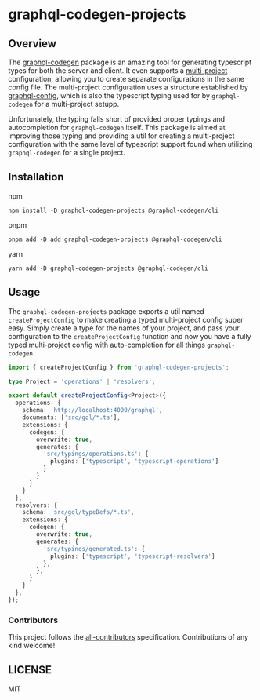 # graphql-codegen-projects

## Overview
The [graphql-codegen](https://the-guild.dev/graphql/codegen) package is an amazing tool for generating typescript
types for both the server and client. It even supports a [multi-project](https://the-guild.dev/graphql/codegen/docs/config-reference/multiproject-config)
configuration, allowing you to create separate configurations in the same config file. The multi-project configuration
uses a structure established by [graphql-config](https://the-guild.dev/graphql/config), which is also the typescript 
typing used for by `graphql-codegen` for a multi-project setupp.

Unfortunately, the typing falls short of provided proper typings and autocompletion for `graphql-codegen` itself. This
package is aimed at improving those typing and providing a util for creating a multi-project configuration with the same 
level of typescript support found when utilizing `graphql-codegen` for a single project.

## Installation
npm
```shell script
npm install -D graphql-codegen-projects @graphql-codegen/cli
```

pnpm
```shell script
pnpm add -D add graphql-codegen-projects @graphql-codegen/cli
```

yarn
```shell script
yarn add -D graphql-codegen-projects @graphql-codegen/cli
```

## Usage
The `graphql-codegen-projects` package exports a util named `createProjectConfig` to make creating a typed multi-project
config super easy. Simply create a type for the names of your project, and pass your configuration to the `createProjectConfig`
function and now you have a fully typed multi-project config with auto-completion for all things `graphql-codegen`.

```typescript
import { createProjectConfig } from 'graphql-codegen-projects';

type Project = 'operations' | 'resolvers';

export default createProjectConfig<Project>({
  operations: {
    schema: 'http://localhost:4000/graphql',
    documents: ['src/gql/*.ts'],
    extensions: {
      codegen: {
        overwrite: true,
        generates: {
          'src/typings/operations.ts': {
            plugins: ['typescript', 'typescript-operations']
          }
        }
      }
    }
  },
  resolvers: {
    schema: 'src/gql/typeDefs/*.ts',
    extensions: {
      codegen: {
        overwrite: true,
        generates: {
          'src/typings/generated.ts': {
            plugins: ['typescript', 'typescript-resolvers']
          },
        },
      }
    }
  },
});
```

### Contributors
This project follows the [all-contributors](https://github.com/all-contributors/all-contributors) specification. Contributions of any kind welcome!

## LICENSE
MIT
